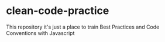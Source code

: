 # clean-code-practice

This repository it's just a place to train Best Practices and
Code Conventions with Javascript

